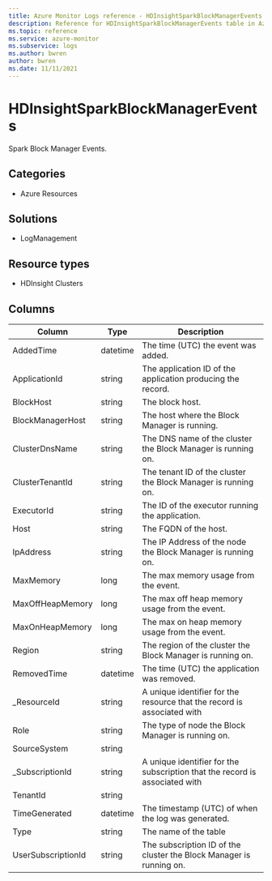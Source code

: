 ```yaml
---
title: Azure Monitor Logs reference - HDInsightSparkBlockManagerEvents
description: Reference for HDInsightSparkBlockManagerEvents table in Azure Monitor Logs.
ms.topic: reference
ms.service: azure-monitor
ms.subservice: logs
ms.author: bwren
author: bwren
ms.date: 11/11/2021
---
```


# HDInsightSparkBlockManagerEvents

 Spark Block Manager Events.

## Categories

- Azure Resources
## Solutions

- LogManagement
## Resource types

- HDInsight Clusters




## Columns

| Column | Type | Description |
| --- | --- | --- |
| AddedTime | datetime | The time (UTC) the event was added. |
| ApplicationId | string | The application ID of the application producing the record. |
| BlockHost | string | The block host. |
| BlockManagerHost | string | The host where the Block Manager is running. |
| ClusterDnsName | string | The DNS name of the cluster the Block Manager is running on. |
| ClusterTenantId | string | The tenant ID of the cluster the Block Manager is running on. |
| ExecutorId | string | The ID of the executor running the application. |
| Host | string | The FQDN of the host. |
| IpAddress | string | The IP Address of the node the Block Manager is running on. |
| MaxMemory | long | The max memory usage from the event. |
| MaxOffHeapMemory | long | The max off heap memory usage from the event. |
| MaxOnHeapMemory | long | The max on heap memory usage from the event. |
| Region | string | The region of the cluster the Block Manager is running on. |
| RemovedTime | datetime | The time (UTC) the application was removed. |
| _ResourceId | string | A unique identifier for the resource that the record is associated with |
| Role | string | The type of node the Block Manager is running on. |
| SourceSystem | string |  |
| _SubscriptionId | string | A unique identifier for the subscription that the record is associated with |
| TenantId | string |  |
| TimeGenerated | datetime | The timestamp (UTC) of when the log was generated. |
| Type | string | The name of the table |
| UserSubscriptionId | string | The subscription ID of the cluster the Block Manager is running on. |
